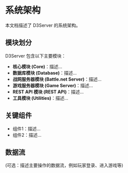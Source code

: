 # 系统架构

本文档描述了 D3Server 的系统架构。

## 模块划分

D3Server 包含以下主要模块：

*   **核心模块 (Core)**：描述...
*   **数据库模块 (Database)**：描述...
*   **战网服务器模块 (Battle.net Server)**：描述...
*   **游戏服务器模块 (Game Server)**：描述...
*   **REST API 模块 (REST API)**：描述...
*   **工具模块 (Utilities)**：描述...

## 关键组件

*   组件1：描述...
*   组件2：描述...

## 数据流

(可选：描述主要操作的数据流，例如玩家登录、进入游戏等) 
